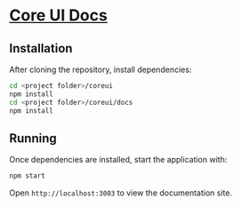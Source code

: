 # [Core UI Docs](http://platform-coreui-resources.s3-website-us-west-2.amazonaws.com/styleguide/)

## Installation
After cloning the repository, install dependencies:
```sh
cd <project folder>/coreui
npm install
cd <project folder>/coreui/docs
npm install
```

## Running
Once dependencies are installed, start the application with:

```sh
npm start
```

Open `http://localhost:3003` to view the documentation site.

